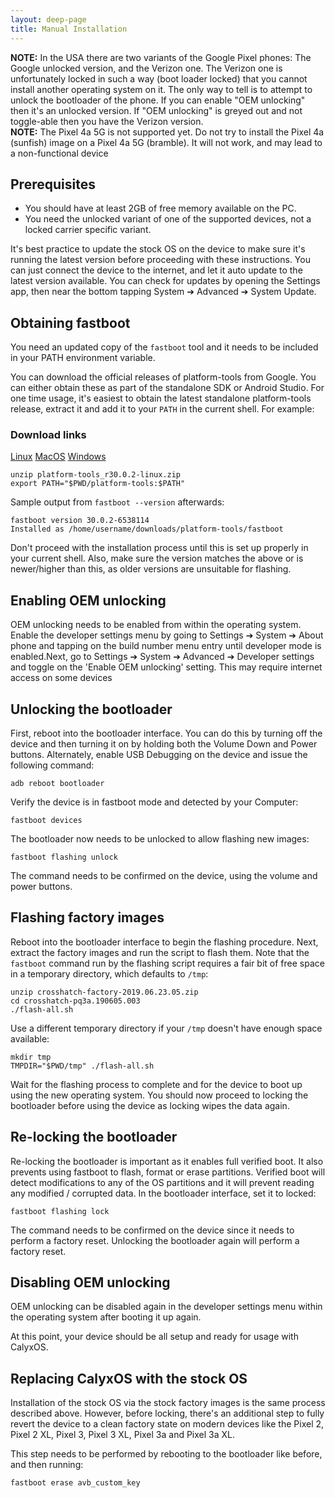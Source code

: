```yaml
---
layout: deep-page
title: Manual Installation
---
```


<div class="alert alert-info" markdown="0">
<b>NOTE:</b> In the USA there are two variants of the Google Pixel phones: The Google unlocked version, and the Verizon one. The Verizon one is unfortunately locked in such a way (boot loader locked) that you cannot install another operating system on it. The only way to tell is to attempt to unlock the bootloader of the phone. If you can enable "OEM unlocking" then it's an unlocked version. If "OEM unlocking" is greyed out and not toggle-able then you have the Verizon version.
</div>

<div class="alert alert-info" markdown="0">
<b>NOTE:</b>  The Pixel 4a 5G is not supported yet. Do not try to install the Pixel 4a (sunfish) image on a Pixel 4a 5G (bramble). It will not work, and may lead to a non-functional device
</div>

## Prerequisites

* You should have at least 2GB of free memory available on the PC.
* You need the unlocked variant of one of the supported devices, not a locked carrier specific variant.

It's best practice to update the stock OS on the device to make sure it's running the latest version before proceeding with these instructions. You can just connect the device to the internet, and let it auto update to the latest version available. You can check for updates by opening the Settings app, then near the bottom tapping System ➔ Advanced ➔ System Update.

## Obtaining fastboot

You need an updated copy of the `fastboot` tool and it needs to be included in your PATH environment variable.

You can download the official releases of platform-tools from Google. You can either obtain these as part of the standalone SDK or Android Studio. For one time usage, it's easiest to obtain the latest standalone platform-tools release, extract it and add it to your `PATH` in the current shell. For example:

### Download links

[Linux](https://dl.google.com/android/repository/platform-tools_r30.0.2-linux.zip)
[MacOS](https://dl.google.com/android/repository/platform-tools_r30.0.2-darwin.zip)
[Windows](https://dl.google.com/android/repository/platform-tools_r30.0.2-windows.zip)


``` shell
unzip platform-tools_r30.0.2-linux.zip
export PATH="$PWD/platform-tools:$PATH"
```

Sample output from `fastboot --version` afterwards:

```
fastboot version 30.0.2-6538114
Installed as /home/username/downloads/platform-tools/fastboot
```

Don't proceed with the installation process until this is set up properly in your current shell. Also, make sure the version matches the above or is newer/higher than this, as older versions are unsuitable for flashing.

## Enabling OEM unlocking

OEM unlocking needs to be enabled from within the operating system.
Enable the developer settings menu by going to Settings ➔ System ➔ About phone and tapping on the build number menu entry until developer mode is enabled.Next, go to Settings ➔ System ➔ Advanced ➔ Developer settings and toggle on the 'Enable OEM unlocking' setting. This may require internet access on some devices

## Unlocking the bootloader

First, reboot into the bootloader interface. You can do this by turning off the device and then turning it on by holding both the Volume Down and Power buttons.
Alternately, enable USB Debugging on the device and issue the following command:

``` shell
adb reboot bootloader
```

Verify the device is in fastboot mode and detected by your Computer:
``` shell
fastboot devices
```

The bootloader now needs to be unlocked to allow flashing new images:

```shell
fastboot flashing unlock
```

The command needs to be confirmed on the device, using the volume and power buttons.

## Flashing factory images

Reboot into the bootloader interface to begin the flashing procedure.
Next, extract the factory images and run the script to flash them. Note that the `fastboot` command run by the flashing script requires a fair bit of free space in a temporary directory, which defaults to `/tmp`:

``` shell
unzip crosshatch-factory-2019.06.23.05.zip
cd crosshatch-pq3a.190605.003
./flash-all.sh
```

Use a different temporary directory if your `/tmp` doesn't have enough space available:

``` shell
mkdir tmp
TMPDIR="$PWD/tmp" ./flash-all.sh
```

Wait for the flashing process to complete and for the device to boot up using the new operating system. You should now proceed to locking the bootloader before using the device as locking wipes the data again.

## Re-locking the bootloader

Re-locking the bootloader is important as it enables full verified boot. It also prevents using fastboot to flash, format or erase partitions. Verified boot will detect modifications to any of the OS partitions and it will prevent reading any modified / corrupted data.
In the bootloader interface, set it to locked:

```shell
fastboot flashing lock
```

The command needs to be confirmed on the device since it needs to perform a factory reset.
Unlocking the bootloader again will perform a factory reset.

## Disabling OEM unlocking

OEM unlocking can be disabled again in the developer settings menu within the operating system after booting it up again.

At this point, your device should be all setup and ready for usage with CalyxOS.

## Replacing CalyxOS with the stock OS

Installation of the stock OS via the stock factory images is the same process described above. However, before locking, there's an additional step to fully revert the device to a clean factory state on modern devices like the Pixel 2, Pixel 2 XL, Pixel 3, Pixel 3 XL, Pixel 3a and Pixel 3a XL.

This step needs to be performed by rebooting to the bootloader like before, and then running:

```shell
fastboot erase avb_custom_key
```
